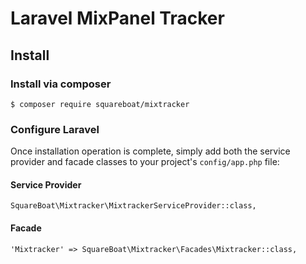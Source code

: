 # Laravel MixPanel Tracker

## Install

### Install via composer

```
$ composer require squareboat/mixtracker
```

### Configure Laravel

Once installation operation is complete, simply add both the service provider and facade classes to your project's `config/app.php` file:

#### Service Provider
```
SquareBoat\Mixtracker\MixtrackerServiceProvider::class,
```

#### Facade

```
'Mixtracker' => SquareBoat\Mixtracker\Facades\Mixtracker::class,
```
